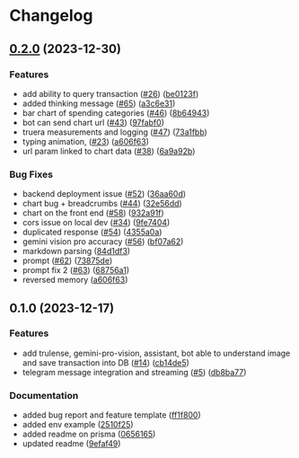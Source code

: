 # Changelog

## [0.2.0](https://github.com/sandramsc/FinPAL/compare/v0.1.0...v0.2.0) (2023-12-30)


### Features

* add ability to query transaction ([#26](https://github.com/sandramsc/FinPAL/issues/26)) ([be0123f](https://github.com/sandramsc/FinPAL/commit/be0123f07918442b50db064f91ed831d89c1d6ed))
* added thinking message ([#65](https://github.com/sandramsc/FinPAL/issues/65)) ([a3c6e31](https://github.com/sandramsc/FinPAL/commit/a3c6e317b600ee7ed010e9447bd31c1569cde58c))
* bar chart of spending categories ([#46](https://github.com/sandramsc/FinPAL/issues/46)) ([8b64943](https://github.com/sandramsc/FinPAL/commit/8b64943115052fbc6a7322ec1bd9a6ddde8b9ad5))
* bot can send chart url ([#43](https://github.com/sandramsc/FinPAL/issues/43)) ([97fabf0](https://github.com/sandramsc/FinPAL/commit/97fabf07ff7a76be3aa0ff0b96de3ed0aa917f9a))
* truera measurements and logging ([#47](https://github.com/sandramsc/FinPAL/issues/47)) ([73a1fbb](https://github.com/sandramsc/FinPAL/commit/73a1fbb95587fd6e60a2c481556b30dba3e57618))
* typing animation, ([#23](https://github.com/sandramsc/FinPAL/issues/23)) ([a606f63](https://github.com/sandramsc/FinPAL/commit/a606f63ff1dd44bab0ba19e7be6a9437a0ce929b))
* url param linked to chart data ([#38](https://github.com/sandramsc/FinPAL/issues/38)) ([6a9a92b](https://github.com/sandramsc/FinPAL/commit/6a9a92b85025f67a4e816c490b3c7f96d9996725))


### Bug Fixes

* backend deployment issue ([#52](https://github.com/sandramsc/FinPAL/issues/52)) ([36aa60d](https://github.com/sandramsc/FinPAL/commit/36aa60d7190749edab4f55ed9535c492bf6504a0))
* chart bug + breadcrumbs ([#44](https://github.com/sandramsc/FinPAL/issues/44)) ([32e56dd](https://github.com/sandramsc/FinPAL/commit/32e56ddf843c2434e9dc57101b642b0f844b2823))
* chart on the front end ([#58](https://github.com/sandramsc/FinPAL/issues/58)) ([932a91f](https://github.com/sandramsc/FinPAL/commit/932a91f5ff8bc0bd0b7e84367b1ba607bdf7e353))
* cors issue on local dev ([#34](https://github.com/sandramsc/FinPAL/issues/34)) ([9fe7404](https://github.com/sandramsc/FinPAL/commit/9fe7404fe8a39559956b75ec692aed832928d013))
* duplicated response ([#54](https://github.com/sandramsc/FinPAL/issues/54)) ([4355a0a](https://github.com/sandramsc/FinPAL/commit/4355a0ac65f3a309eb666098259825f1021a4cce))
* gemini vision pro accuracy  ([#56](https://github.com/sandramsc/FinPAL/issues/56)) ([bf07a62](https://github.com/sandramsc/FinPAL/commit/bf07a62f1ea73e8e058fe10775b9c4d23aeca712))
* markdown parsing ([84d1df3](https://github.com/sandramsc/FinPAL/commit/84d1df3481b8bc1f29e7f874ad892656990e1286))
* prompt ([#62](https://github.com/sandramsc/FinPAL/issues/62)) ([73875de](https://github.com/sandramsc/FinPAL/commit/73875de21edd6aca686706611ae17893d4f93892))
* prompt fix 2 ([#63](https://github.com/sandramsc/FinPAL/issues/63)) ([68756a1](https://github.com/sandramsc/FinPAL/commit/68756a1af5f82573b9421442aa50d87c0c39bbb3))
* reversed memory ([a606f63](https://github.com/sandramsc/FinPAL/commit/a606f63ff1dd44bab0ba19e7be6a9437a0ce929b))

## 0.1.0 (2023-12-17)


### Features

* add trulense, gemini-pro-vision, assistant, bot able to understand image and save transaction into DB ([#14](https://github.com/sandramsc/FinPAL/issues/14)) ([cb14de5](https://github.com/sandramsc/FinPAL/commit/cb14de5c87c9351d93efe2410bb27b0d37c30155))
* telegram message integration and streaming ([#5](https://github.com/sandramsc/FinPAL/issues/5)) ([db8ba77](https://github.com/sandramsc/FinPAL/commit/db8ba7787d875bd582299f3f748038586c1e8ee8))


### Documentation

* added bug report and feature template ([ff1f800](https://github.com/sandramsc/FinPAL/commit/ff1f8002625c90191af3a93fc27c482994bbf0fc))
* added env example ([2510f25](https://github.com/sandramsc/FinPAL/commit/2510f257b588737a53daf98a3d01d74c84ee00de))
* added readme on prisma ([0656165](https://github.com/sandramsc/FinPAL/commit/065616538d588755bf1e607abc6f57cbb1768634))
* updated readme ([9efaf49](https://github.com/sandramsc/FinPAL/commit/9efaf496e1b8e9ed06cea63d10cc712813fb4957))
